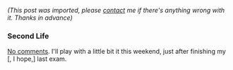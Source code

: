 *(This post was imported, please [contact](/#/contact) me if there's anything wrong with it. Thanks in advance)*

<div class="entry-body">
<h3>Second Life</h3>
<p>
	<a href="http://secondlife.com/">No comments</a>. I'll play with a little bit it this weekend, just after finishing my [, I hope,] last exam.
</p>
</div>
